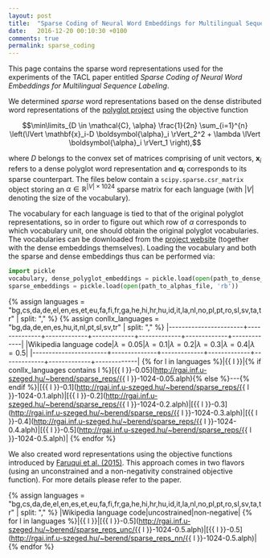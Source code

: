 ```yaml
---
layout: post
title:  "Sparse Coding of Neural Word Embeddings for Multilingual Sequence Labeling"
date:   2016-12-20 00:10:30 +0100
comments: true
permalink: sparse_coding
---
```

This page contains the sparse word representations used for the experiments of the TACL paper entitled *Sparse Coding of Neural Word Embeddings for Multilingual Sequence Labeling*.

We determined *sparse* word representations based on the dense distributed word representations of the [polyglot project](https://sites.google.com/site/rmyeid/projects/polyglot) using the objective function

$$\min\limits_{D \in \mathcal{C}, \alpha} \frac{1}{2n} \sum_{i=1}^{n} \left(\lVert \mathbf{x}_i-D \boldsymbol{\alpha}_i \rVert_2^2 + \lambda \lVert \boldsymbol{\alpha}_i \rVert_1 \right),$$

where $D$ belongs to the convex set of matrices comprising of unit vectors, $\mathbf{x}_i$ refers to a dense polyglot word representation and $\boldsymbol{\alpha}_i$ corresponds to its sparse counterpart. The files below contain a `scipy.sparse.csr_matrix` object storing an $\alpha \in \mathbb{R}^{\lvert V \rvert \times 1024}$ sparse matrix for each language (with $\lvert V \rvert$ denoting the size of the vocabulary).
    
The vocabulary for each language is tied to that of the original polyglot representations, so in order to figure out which row of $\alpha$ corresponds to which vocabulary unit, one should obtain the original polyglot vocabularies. The vocabularies can be downloaded from the [project website](https://sites.google.com/site/rmyeid/projects/polyglot#TOC-Download-the-Embeddings) (together with the dense embeddings themselves). Loading the vocabulary and both the sparse and dense embeddings thus can be performed via:
```python
import pickle
vocabulary, dense_polyglot_embeddings = pickle.load(open(path_to_dense_polyglot_embeddings, 'rb'))
sparse_embeddings = pickle.load(open(path_to_alphas_file, 'rb'))
```

{% assign languages = "bg,cs,da,de,el,en,es,et,eu,fa,fi,fr,ga,he,hi,hr,hu,id,it,la,nl,no,pl,pt,ro,sl,sv,ta,tr" | split: "," %}
{% assign conllx_languages = "bg,da,de,en,es,hu,it,nl,pt,sl,sv,tr" | split: "," %}
|-----------------------+--------------+-------------+-------------+-------------+-------------+-------------|
|Wikipedia language code|$\lambda=0.05$|$\lambda=0.1$|$\lambda=0.2$|$\lambda=0.3$|$\lambda=0.4$|$\lambda=0.5$|
|-----------------------+--------------+-------------+-------------+-------------+-------------+-------------|
{% for l in languages %}|{{ l }}|{% if conllx_languages contains l %}[{{ l }}-0.05](http://rgai.inf.u-szeged.hu/~berend/sparse_reps/{{ l }}-1024-0.05.alph){% else %}---{% endif %}|[{{ l }}-0.1](http://rgai.inf.u-szeged.hu/~berend/sparse_reps/{{ l }}-1024-0.1.alph)|[{{ l }}-0.2](http://rgai.inf.u-szeged.hu/~berend/sparse_reps/{{ l }}-1024-0.2.alph)|[{{ l }}-0.3](http://rgai.inf.u-szeged.hu/~berend/sparse_reps/{{ l }}-1024-0.3.alph)|[{{ l }}-0.4](http://rgai.inf.u-szeged.hu/~berend/sparse_reps/{{ l }}-1024-0.4.alph)|[{{ l }}-0.5](http://rgai.inf.u-szeged.hu/~berend/sparse_reps/{{ l }}-1024-0.5.alph)|
{% endfor %}

We also created word representations using the objective functions introduced by [Faruqui et al. (2015)](https://aclweb.org/anthology/P/P15/P15-1144.pdf). This approach comes in two flavors (using an unconstrained and a non-negativity constrained objective function). For more details please refer to the paper.

{% assign languages = "bg,cs,da,de,el,en,es,et,eu,fa,fi,fr,ga,he,hi,hr,hu,id,it,la,nl,no,pl,pt,ro,sl,sv,ta,tr" | split: "," %}
|Wikipedia language code|uncostrained|non-negative|
{% for l in languages %}|{{ l }}|[{{ l }}-0.5](http://rgai.inf.u-szeged.hu/~berend/sparse_reps_unc/{{ l }}-1024-0.5.alph)|[{{ l }}-0.5](http://rgai.inf.u-szeged.hu/~berend/sparse_reps_nn/{{ l }}-1024-0.5.alph)|
{% endfor %}
